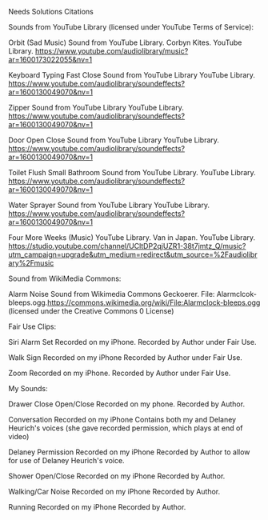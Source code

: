 Needs				        Solutions						        Citations

Sounds from YouTube Library (licensed under YouTube Terms of Service): 

Orbit (Sad Music)                   Sound from YouTube Library.                      Corbyn Kites. YouTube Library. https://www.youtube.com/audiolibrary/music?ar=1600173022055&nv=1

Keyboard Typing Fast Close  Sound from YouTube Library                      YouTube Library.  https://www.youtube.com/audiolibrary/soundeffects?ar=1600130049070&nv=1

Zipper                                     Sound from YouTube Library                      YouTube Library. https://www.youtube.com/audiolibrary/soundeffects?ar=1600130049070&nv=1

Door Open Close                   Sound from YouTube Library                      YouTube Library. https://www.youtube.com/audiolibrary/soundeffects?ar=1600130049070&nv=1

Toilet Flush Small Bathroom  Sound from YouTube Library.                     YouTube Library. https://www.youtube.com/audiolibrary/soundeffects?ar=1600130049070&nv=1

Water Sprayer                        Sound from YouTube Library                      YouTube Library. https://www.youtube.com/audiolibrary/soundeffects?ar=1600130049070&nv=1

Four More Weeks (Music)      YouTube Library.                                         Van in Japan. YouTube Library. https://studio.youtube.com/channel/UCltDP2qjUZR1-38t7jmtz_Q/music?utm_campaign=upgrade&utm_medium=redirect&utm_source=%2Faudiolibrary%2Fmusic

Sound from WikiMedia Commons:

Alarm Noise                    Sound from Wikimedia Commons        Geckoerer. File: Alarmclcok-bleeps.ogg.https://commons.wikimedia.org/wiki/File:Alarmclock-bleeps.ogg (licensed under the Creative Commons 0 License)

Fair Use Clips:

Siri Alarm Set                         Recorded on my iPhone.                             Recorded by Author under Fair Use.

Walk Sign                               Recorded on my iPhone                             Recorded by Author under Fair Use.

Zoom                                     Recorded on my iPhone.                              Recorded by Author under Fair Use.

My Sounds:

Drawer Close                        Open/Close Recorded on my phone.         Recorded by Author.

Conversation                         Recorded on my iPhone                               Contains both my and Delaney Heurich's voices (she gave recorded permission, which plays at end of video)

Delaney Permission               Recorded on my iPhone                              Recorded by Author to allow for use of Delaney Heurich's voice.

Shower Open/Close               Recorded on my iPhone                            Recorded by Author. 

Walking/Car Noise                 Recorded on my iPhone                             Recorded by Author.

Running                                  Recorded on my iPhone                             Recorded by Author.
